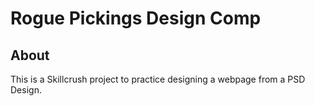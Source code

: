 # Rogue Pickings Design Comp

## About
This is a Skillcrush project to practice designing a webpage from a PSD Design.
